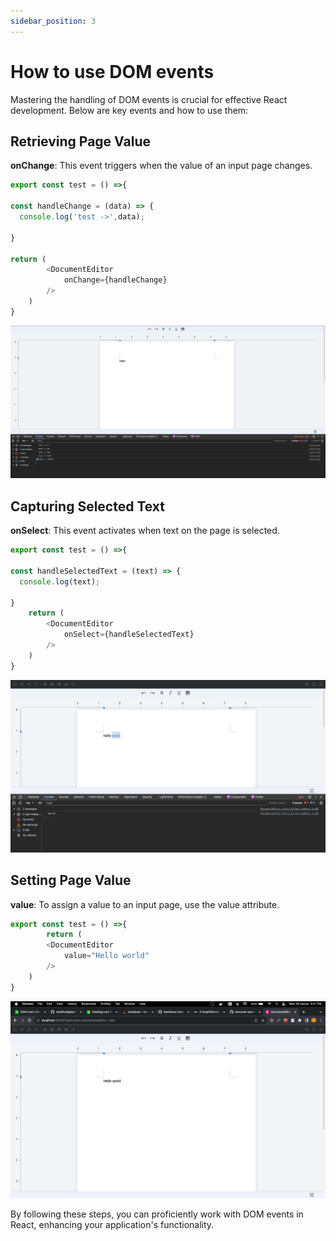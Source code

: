 ```yaml
---
sidebar_position: 3
---
```


# How to use DOM events

Mastering the handling of DOM events is crucial for effective React development. Below are key events and how to use them:
## Retrieving Page Value

**onChange**: This event triggers when the value of an input page changes.

```javascript
export const test = () =>{
    
const handleChange = (data) => {
  console.log('test ->',data);

}

return ( 
        <DocumentEditor 
            onChange={handleChange} 
        />
    )
}
```
![Get value from page](../../static/img/onChange.png)
## Capturing Selected Text

**onSelect**: This event activates when text on the page is selected.

```javascript
export const test = () =>{

const handleSelectedText = (text) => {
  console.log(text);

}
    return ( 
        <DocumentEditor 
            onSelect={handleSelectedText}
        />
    )
}
```
![Get select text from page](../../static/img/onSelect.png)
## Setting Page Value
**value**: To assign a value to an input page, use the value attribute.
```javascript
export const test = () =>{
        return ( 
        <DocumentEditor 
            value="Hello world"
        />
    )
}
```

![value](../../static/img/setValue.png)

By following these steps, you can proficiently work with DOM events in React, enhancing your application's functionality.